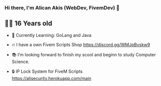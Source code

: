 ### Hi there, I'm Alican Akis (WebDev, FivemDev) 👋



## 🙍‍♂️ 16 Years old

- 🔔  Currently Learning: GoLang and Java

- 🔥  I have a own Fivem Scripts Shop https://discord.gg/WMJpBvskw9
- 📚  I’m looking forward to finish my scool and beginn to study Computer Science.
- 🔒  IP Lock System for FiveM Scripts https://alisecurity.herokuapp.com/main

